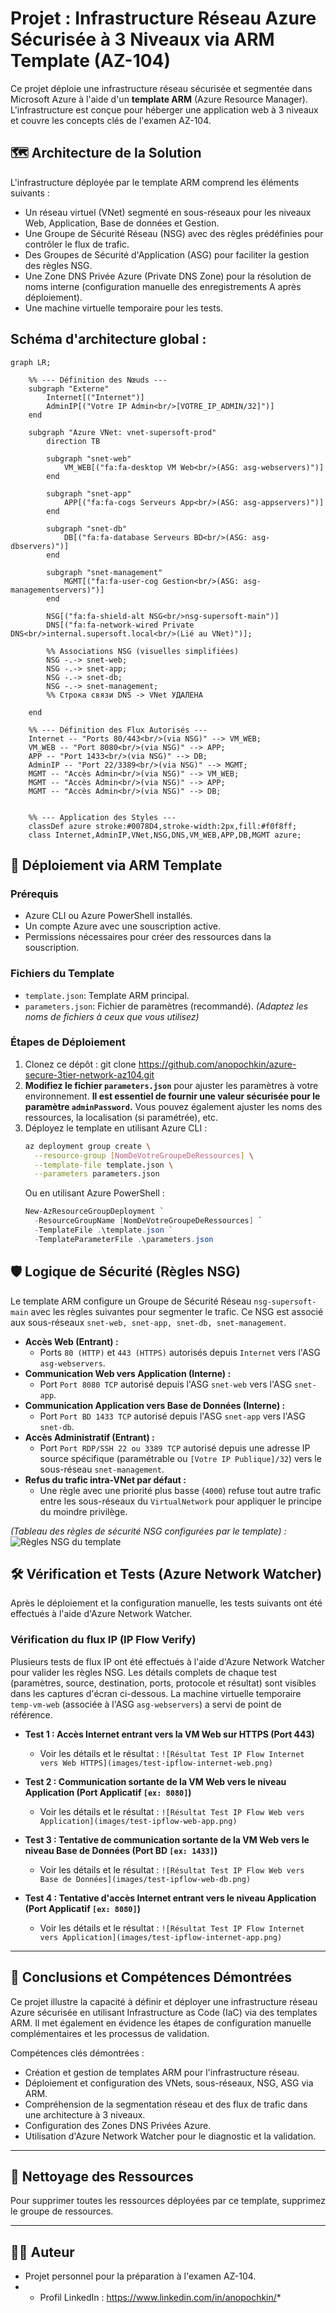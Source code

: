 
# Projet : Infrastructure Réseau Azure Sécurisée à 3 Niveaux via ARM Template (AZ-104)

Ce projet déploie une infrastructure réseau sécurisée et segmentée dans Microsoft Azure à l'aide d'un **template ARM** (Azure Resource Manager). L'infrastructure est conçue pour héberger une application web à 3 niveaux et couvre les concepts clés de l'examen AZ-104.

## 🗺️ Architecture de la Solution

L'infrastructure déployée par le template ARM comprend les éléments suivants :
*   Un réseau virtuel (VNet) segmenté en sous-réseaux pour les niveaux Web, Application, Base de données et Gestion.
*   Une Groupe de Sécurité Réseau (NSG) avec des règles prédéfinies pour contrôler le flux de trafic.
*   Des Groupes de Sécurité d'Application (ASG) pour faciliter la gestion des règles NSG.
*   Une Zone DNS Privée Azure (Private DNS Zone) pour la résolution de noms interne (configuration manuelle des enregistrements A après déploiement).
*   Une machine virtuelle temporaire pour les tests.

## Schéma d'architecture global :

```mermaid
graph LR;

    %% --- Définition des Nœuds ---
    subgraph "Externe"
        Internet[("Internet")]
        AdminIP[("Votre IP Admin<br/>[VOTRE_IP_ADMIN/32]")]
    end

    subgraph "Azure VNet: vnet-supersoft-prod"
        direction TB

        subgraph "snet-web"
            VM_WEB[("fa:fa-desktop VM Web<br/>(ASG: asg-webservers)")]
        end

        subgraph "snet-app"
            APP[("fa:fa-cogs Serveurs App<br/>(ASG: asg-appservers)")]
        end

        subgraph "snet-db"
            DB[("fa:fa-database Serveurs BD<br/>(ASG: asg-dbservers)")]
        end

        subgraph "snet-management"
            MGMT[("fa:fa-user-cog Gestion<br/>(ASG: asg-managementservers)")]
        end

        NSG[("fa:fa-shield-alt NSG<br/>nsg-supersoft-main")]
        DNS[("fa:fa-network-wired Private DNS<br/>internal.supersoft.local<br/>(Lié au VNet)")];

        %% Associations NSG (visuelles simplifiées)
        NSG -.-> snet-web;
        NSG -.-> snet-app;
        NSG -.-> snet-db;
        NSG -.-> snet-management;
        %% Строка связи DNS -> VNet УДАЛЕНА

    end

    %% --- Définition des Flux Autorisés ---
    Internet -- "Ports 80/443<br/>(via NSG)" --> VM_WEB;
    VM_WEB -- "Port 8080<br/>(via NSG)" --> APP;
    APP -- "Port 1433<br/>(via NSG)" --> DB;
    AdminIP -- "Port 22/3389<br/>(via NSG)" --> MGMT;
    MGMT -- "Accès Admin<br/>(via NSG)" --> VM_WEB;
    MGMT -- "Accès Admin<br/>(via NSG)" --> APP;
    MGMT -- "Accès Admin<br/>(via NSG)" --> DB;


    %% --- Application des Styles ---
    classDef azure stroke:#0078D4,stroke-width:2px,fill:#f0f8ff;
    class Internet,AdminIP,VNet,NSG,DNS,VM_WEB,APP,DB,MGMT azure;
```


## 🚀 Déploiement via ARM Template

### Prérequis
*   Azure CLI ou Azure PowerShell installés.
*   Un compte Azure avec une souscription active.
*   Permissions nécessaires pour créer des ressources dans la souscription.

### Fichiers du Template
*   `template.json`: Template ARM principal.
*   `parameters.json`: Fichier de paramètres (recommandé).
    *(Adaptez les noms de fichiers à ceux que vous utilisez)*

### Étapes de Déploiement
 1.  Clonez ce dépôt : git clone https://github.com/anopochkin/azure-secure-3tier-network-az104.git
 2.  **Modifiez le fichier `parameters.json`** pour ajuster les paramètres à votre environnement. **Il est essentiel de fournir une valeur sécurisée pour le paramètre `adminPassword`.** Vous pouvez également ajuster les noms des ressources, la localisation (si paramétrée), etc.
 3.  Déployez le template en utilisant Azure CLI :
     ```bash
     az deployment group create \
       --resource-group [NomDeVotreGroupeDeRessources] \
       --template-file template.json \
       --parameters parameters.json 
     ```
     Ou en utilisant Azure PowerShell :
     ```powershell
     New-AzResourceGroupDeployment `
       -ResourceGroupName [NomDeVotreGroupeDeRessources] `
       -TemplateFile .\template.json `
       -TemplateParameterFile .\parameters.json 

## 🛡️ Logique de Sécurité (Règles NSG)

Le template ARM configure un Groupe de Sécurité Réseau `nsg-supersoft-main` avec les règles suivantes pour segmenter le trafic. Ce NSG est associé aux sous-réseaux `snet-web, snet-app, snet-db, snet-management`.

*   **Accès Web (Entrant) :**
    *   Ports `80 (HTTP)` et `443 (HTTPS)` autorisés depuis `Internet` vers l'ASG `asg-webservers`.
*   **Communication Web vers Application (Interne) :**
    *   Port `Port 8080 TCP` autorisé depuis l'ASG `snet-web` vers l'ASG `snet-app`.
*   **Communication Application vers Base de Données (Interne) :**
    *   Port `Port BD 1433 TCP` autorisé depuis l'ASG `snet-app` vers l'ASG `snet-db`.
*   **Accès Administratif (Entrant) :**
    *   Port `Port RDP/SSH 22 ou 3389 TCP` autorisé depuis une adresse IP source spécifique (paramétrable ou `[Votre IP Publique]/32`) vers le sous-réseau `snet-management`.
*   **Refus du trafic intra-VNet par défaut :**
    *   Une règle avec une priorité plus basse (`4000`) refuse tout autre trafic entre les sous-réseaux du `VirtualNetwork` pour appliquer le principe du moindre privilège.

*(Tableau des règles de sécurité NSG configurées par le template) :*
![Règles NSG du template](images/nsg-rules-template.png)


## 🛠️ Vérification et Tests (Azure Network Watcher)

Après le déploiement et la configuration manuelle, les tests suivants ont été effectués à l'aide d'Azure Network Watcher.

### Vérification du flux IP (IP Flow Verify)

Plusieurs tests de flux IP ont été effectués à l'aide d'Azure Network Watcher pour valider les règles NSG. Les détails complets de chaque test (paramètres, source, destination, ports, protocole et résultat) sont visibles dans les captures d'écran ci-dessous. La machine virtuelle temporaire `temp-vm-web` (associée à l'ASG `asg-webservers`) a servi de point de référence.

*   **Test 1 : Accès Internet entrant vers la VM Web sur HTTPS (Port 443)**
    *   Voir les détails et le résultat : `![Résultat Test IP Flow Internet vers Web HTTPS](images/test-ipflow-internet-web.png)`
        
*   **Test 2 : Communication sortante de la VM Web vers le niveau Application (Port Applicatif `[ex: 8080]`)**
    *   Voir les détails et le résultat : `![Résultat Test IP Flow Web vers Application](images/test-ipflow-web-app.png)`

*   **Test 3 : Tentative de communication sortante de la VM Web vers le niveau Base de Données (Port BD `[ex: 1433]`)**
    *   Voir les détails et le résultat : `![Résultat Test IP Flow Web vers Base de Données](images/test-ipflow-web-db.png)`

*   **Test 4 : Tentative d'accès Internet entrant vers le niveau Application (Port Applicatif `[ex: 8080]`)**
    *   Voir les détails et le résultat : `![Résultat Test IP Flow Internet vers Application](images/test-ipflow-internet-app.png)`

---

## 🏁 Conclusions et Compétences Démontrées

Ce projet illustre la capacité à définir et déployer une infrastructure réseau Azure sécurisée en utilisant Infrastructure as Code (IaC) via des templates ARM. Il met également en évidence les étapes de configuration manuelle complémentaires et les processus de validation.

Compétences clés démontrées :
*   Création et gestion de templates ARM pour l'infrastructure réseau.
*   Déploiement et configuration des VNets, sous-réseaux, NSG, ASG via ARM.
*   Compréhension de la segmentation réseau et des flux de trafic dans une architecture à 3 niveaux.
*   Configuration des Zones DNS Privées Azure.
*   Utilisation d'Azure Network Watcher pour le diagnostic et la validation.

---

## 🧹 Nettoyage des Ressources
Pour supprimer toutes les ressources déployées par ce template, supprimez le groupe de ressources.

---

## 👨‍💻 Auteur

- Projet personnel pour la préparation à l'examen AZ-104.
- * Profil LinkedIn : https://www.linkedin.com/in/anopochkin/*

